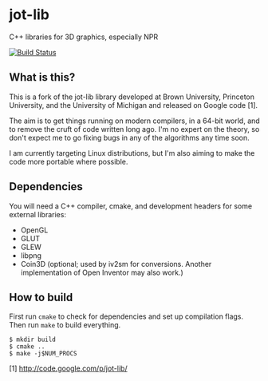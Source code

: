 jot-lib
=======

C++ libraries for 3D graphics, especially NPR

[![Build Status](https://travis-ci.org/QuLogic/jot-lib.png)](https://travis-ci.org/QuLogic/jot-lib)

What is this?
-------------

This is a fork of the jot-lib library developed at Brown University, Princeton
University, and the University of Michigan and released on Google code [1].

The aim is to get things running on modern compilers, in a 64-bit world, and
to remove the cruft of code written long ago. I'm no expert on the theory, so
don't expect me to go fixing bugs in any of the algorithms any time soon.

I am currently targeting Linux distributions, but I'm also aiming to make the
code more portable where possible.

Dependencies
------------

You will need a C++ compiler, cmake, and development headers for some external
libraries:

 * OpenGL
 * GLUT
 * GLEW
 * libpng
 * Coin3D (optional; used by iv2sm for conversions. Another implementation of
           Open Inventor may also work.)

How to build
------------

First run `cmake` to check for dependencies and set up compilation flags. Then
run `make` to build everything.

    $ mkdir build
    $ cmake ..
    $ make -j$NUM_PROCS

[1] http://code.google.com/p/jot-lib/

